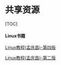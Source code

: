 # 共享资源

[TOC]

#### Linux书籍

[Linux教程(孟庆昌)-第四版](https://github.com/Gentleelephant/Resources/blob/master/LINUX%E6%95%99%E7%A8%8B%EF%BC%88%E7%AC%AC4%E7%89%88%EF%BC%89%E3%80%90%E4%BD%9C%E3%80%80%E8%80%85%E3%80%91%E5%AD%9F%E5%BA%86%E6%98%8C.pdf)

[Linux教程(孟庆昌)-第二版]([https://github.com/Gentleelephant/Resources/blob/master/Linux%E6%95%99%E7%A8%8B(%E5%AD%9F%E5%BA%86%E6%98%8C).pdf](https://github.com/Gentleelephant/Resources/blob/master/Linux教程(孟庆昌).pdf))